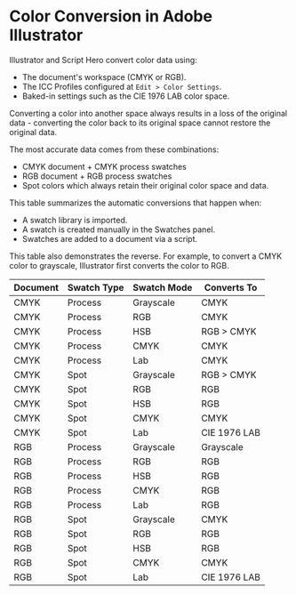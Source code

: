 # Color Conversion in Adobe Illustrator

Illustrator and Script Hero convert color data using:

- The document's workspace (CMYK or RGB).
- The ICC Profiles configured at `Edit > Color Settings`.
- Baked-in settings such as the CIE 1976 LAB color space.

Converting a color into another space always results in a loss of the original data - converting the color back to its original space cannot restore the original data. 

The most accurate data comes from these combinations:

- CMYK document + CMYK process swatches
- RGB document + RGB process swatches
- Spot colors which always retain their original color space and data.

This table summarizes the automatic conversions that happen when:

- A swatch library is imported.
- A swatch is created manually in the Swatches panel.
- Swatches are added to a document via a script.

This table also demonstrates the reverse. For example, to convert a CMYK color to grayscale, Illustrator first converts the color to RGB. 

| Document  | Swatch Type | Swatch Mode | Converts To  |
|-----------|-------------|-------------|--------------|
| CMYK      | Process     | Grayscale   | CMYK         |
| CMYK      | Process     | RGB         | CMYK         |
| CMYK      | Process     | HSB         | RGB > CMYK   |
| CMYK      | Process     | CMYK        | CMYK         |
| CMYK      | Process     | Lab         | CMYK         |
| CMYK      | Spot        | Grayscale   | RGB > CMYK   |
| CMYK      | Spot        | RGB         | RGB          |
| CMYK      | Spot        | HSB         | RGB          |
| CMYK      | Spot        | CMYK        | CMYK         |
| CMYK      | Spot        | Lab         | CIE 1976 LAB |
| RGB       | Process     | Grayscale   | Grayscale    |
| RGB       | Process     | RGB         | RGB          |
| RGB       | Process     | HSB         | RGB          |
| RGB       | Process     | CMYK        | RGB          |
| RGB       | Process     | Lab         | RGB          |
| RGB       | Spot        | Grayscale   | CMYK         |
| RGB       | Spot        | RGB         | RGB          |
| RGB       | Spot        | HSB         | RGB          |
| RGB       | Spot        | CMYK        | CMYK         |
| RGB       | Spot        | Lab         | CIE 1976 LAB |

